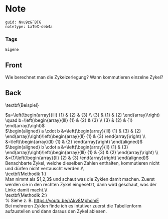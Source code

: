 # Note
```
guid: Nvu9z&`B[G
notetype: LaTeX-deb4a
```

### Tags
```
Eigene
```

## Front
Wie berechnet man die Zykelzerlegung? Wann kommutieren einzelne Zykel?

## Back
\textbf{Beispiel}<div>
</div><div>$a=\left(\begin{array}{lll}
{1} & {2} & {3} \\
{3} & {1} & {2}
\end{array}\right) \quad b=\left(\begin{array}{lll}
{1} & {2} & {3} \\
{3} & {2} & {1}
\end{array}\right)$
</div><div>
</div><div>$\begin{aligned}
a \cdot b &=\left(\begin{array}{lll}
{1} & {3} & {2}
\end{array}\right)\left(\begin{array}{ll}
{1} & {3}
\end{array}\right) \\
&=\left(\begin{array}{ll}
{1} & {2}
\end{array}\right)
\end{aligned}$
</div><div>
</div><div>$\begin{aligned}
b \cdot a &=\left(\begin{array}{ll}
{1} & {3}
\end{array}\right)\left(\begin{array}{lll}
{1} & {3} & {2}
\end{array}\right) \\
&=(1)\left(\begin{array}{ll}
{2} & {3}
\end{array}\right)
\end{aligned}$</div><div>
</div><div>Benachbarte Zykel, welche dieselben Zahlen enthalten, kommutieren nicht und dürfen nicht vertauscht werden.\\</div><div>
</div><div>\textbf{Methodik 1:}</div><div>
</div><div>Man nimmt als $1,2,3$ und schaut was die Zyklen damit machen. Zuerst werden sie in den rechten Zykel eingesetzt, dann wird geschaut, was der Linke damit macht.\\
</div><div>
</div><div>\textbf{Methodik 2:}</div><div>
</div><div>% Siehe z. B. <a href="https://youtu.be/rAkv8MphcmE">https://youtu.be/rAkv8MphcmE</a></div><div>
</div><div>Bei mehreren Zyklen finde ich es intutiver zuerst die Tabellenform aufzustellen und dann daraus den Zykel ablesen. </div>
